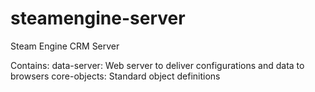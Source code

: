 # steamengine-server
Steam Engine CRM Server

Contains:
    data-server: Web server to deliver configurations and data to browsers
    core-objects: Standard object definitions
